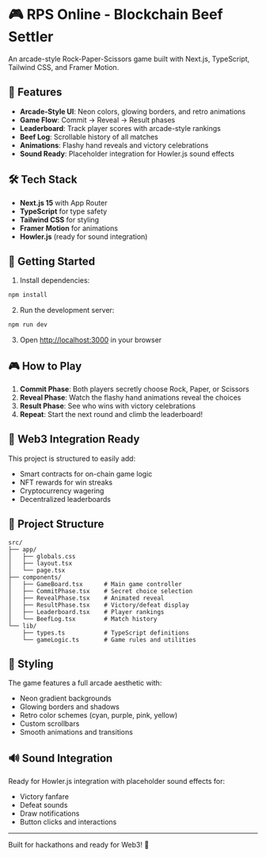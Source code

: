 # 🎮 RPS Online - Blockchain Beef Settler

An arcade-style Rock-Paper-Scissors game built with Next.js, TypeScript, Tailwind CSS, and Framer Motion.

## 🚀 Features

- **Arcade-Style UI**: Neon colors, glowing borders, and retro animations
- **Game Flow**: Commit → Reveal → Result phases
- **Leaderboard**: Track player scores with arcade-style rankings
- **Beef Log**: Scrollable history of all matches
- **Animations**: Flashy hand reveals and victory celebrations
- **Sound Ready**: Placeholder integration for Howler.js sound effects

## 🛠️ Tech Stack

- **Next.js 15** with App Router
- **TypeScript** for type safety
- **Tailwind CSS** for styling
- **Framer Motion** for animations
- **Howler.js** (ready for sound integration)

## 🎯 Getting Started

1. Install dependencies:
```bash
npm install
```

2. Run the development server:
```bash
npm run dev
```

3. Open [http://localhost:3000](http://localhost:3000) in your browser

## 🎮 How to Play

1. **Commit Phase**: Both players secretly choose Rock, Paper, or Scissors
2. **Reveal Phase**: Watch the flashy hand animations reveal the choices
3. **Result Phase**: See who wins with victory celebrations
4. **Repeat**: Start the next round and climb the leaderboard!

## 🔮 Web3 Integration Ready

This project is structured to easily add:
- Smart contracts for on-chain game logic
- NFT rewards for win streaks
- Cryptocurrency wagering
- Decentralized leaderboards

## 📁 Project Structure

```
src/
├── app/
│   ├── globals.css
│   ├── layout.tsx
│   └── page.tsx
├── components/
│   ├── GameBoard.tsx      # Main game controller
│   ├── CommitPhase.tsx    # Secret choice selection
│   ├── RevealPhase.tsx    # Animated reveal
│   ├── ResultPhase.tsx    # Victory/defeat display
│   ├── Leaderboard.tsx    # Player rankings
│   └── BeefLog.tsx        # Match history
└── lib/
    ├── types.ts           # TypeScript definitions
    └── gameLogic.ts       # Game rules and utilities
```

## 🎨 Styling

The game features a full arcade aesthetic with:
- Neon gradient backgrounds
- Glowing borders and shadows
- Retro color schemes (cyan, purple, pink, yellow)
- Custom scrollbars
- Smooth animations and transitions

## 🔊 Sound Integration

Ready for Howler.js integration with placeholder sound effects for:
- Victory fanfare
- Defeat sounds
- Draw notifications
- Button clicks and interactions

---

Built for hackathons and ready for Web3! 🚀